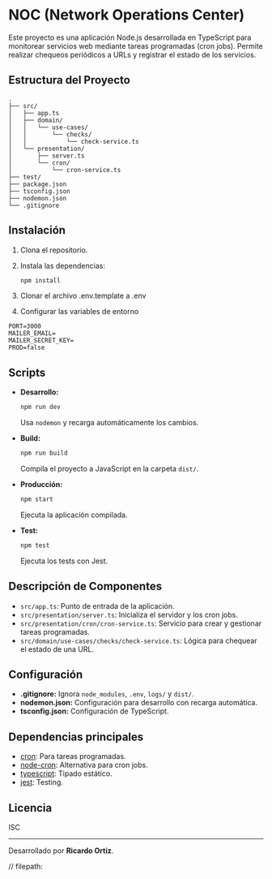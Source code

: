 # NOC (Network Operations Center)

Este proyecto es una aplicación Node.js desarrollada en TypeScript para monitorear servicios web mediante tareas programadas (cron jobs). Permite realizar chequeos periódicos a URLs y registrar el estado de los servicios.

## Estructura del Proyecto

```
.
├── src/
│   ├── app.ts
│   ├── domain/
│   │   └── use-cases/
│   │       └── checks/
│   │           └── check-service.ts
│   └── presentation/
│       ├── server.ts
│       └── cron/
│           └── cron-service.ts
├── test/
├── package.json
├── tsconfig.json
├── nodemon.json
└── .gitignore
```

## Instalación

1. Clona el repositorio.
2. Instala las dependencias:

   ```sh
   npm install
   ```

3. Clonar el archivo .env.template a .env
4. Configurar las variables de entorno

```
PORT=3000
MAILER_EMAIL=
MAILER_SECRET_KEY=
PROD=false
```

## Scripts

- **Desarrollo:**

  ```sh
  npm run dev
  ```

  Usa `nodemon` y recarga automáticamente los cambios.

- **Build:**

  ```sh
  npm run build
  ```

  Compila el proyecto a JavaScript en la carpeta `dist/`.

- **Producción:**

  ```sh
  npm start
  ```

  Ejecuta la aplicación compilada.

- **Test:**
  ```sh
  npm test
  ```
  Ejecuta los tests con Jest.

## Descripción de Componentes

- `src/app.ts`: Punto de entrada de la aplicación.
- `src/presentation/server.ts`: Inicializa el servidor y los cron jobs.
- `src/presentation/cron/cron-service.ts`: Servicio para crear y gestionar tareas programadas.
- `src/domain/use-cases/checks/check-service.ts`: Lógica para chequear el estado de una URL.

## Configuración

- **.gitignore:** Ignora `node_modules`, `.env`, `logs/` y `dist/`.
- **nodemon.json:** Configuración para desarrollo con recarga automática.
- **tsconfig.json:** Configuración de TypeScript.

## Dependencias principales

- [cron](https://www.npmjs.com/package/cron): Para tareas programadas.
- [node-cron](https://www.npmjs.com/package/node-cron): Alternativa para cron jobs.
- [typescript](https://www.npmjs.com/package/typescript): Tipado estático.
- [jest](https://www.npmjs.com/package/jest): Testing.

## Licencia

ISC

---

Desarrollado por **Ricardo Ortiz**.

// filepath:
